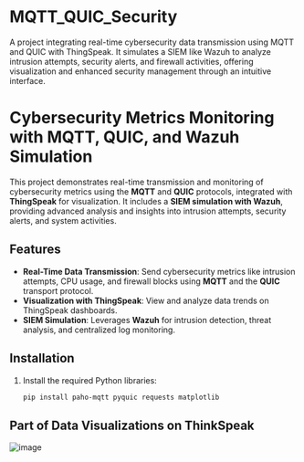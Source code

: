 # MQTT_QUIC_Security
A project integrating real-time cybersecurity data transmission using MQTT and QUIC with ThingSpeak. It simulates a SIEM like Wazuh to analyze intrusion attempts, security alerts, and firewall activities, offering visualization and enhanced security management through an intuitive interface.
# Cybersecurity Metrics Monitoring with MQTT, QUIC, and Wazuh Simulation

This project demonstrates real-time transmission and monitoring of cybersecurity metrics using the **MQTT** and **QUIC** protocols, integrated with **ThingSpeak** for visualization. It includes a **SIEM simulation with Wazuh**, providing advanced analysis and insights into intrusion attempts, security alerts, and system activities.

## Features

- **Real-Time Data Transmission**: Send cybersecurity metrics like intrusion attempts, CPU usage, and firewall blocks using **MQTT** and the **QUIC** transport protocol.
- **Visualization with ThingSpeak**: View and analyze data trends on ThingSpeak dashboards.
- **SIEM Simulation**: Leverages **Wazuh** for intrusion detection, threat analysis, and centralized log monitoring.

## Installation

1. Install the required Python libraries:
   ```bash
   pip install paho-mqtt pyquic requests matplotlib

## Part of Data Visualizations on ThinkSpeak
![image](https://github.com/user-attachments/assets/6c5fd99a-3d04-4b4e-a77b-f42f032f6ced)
